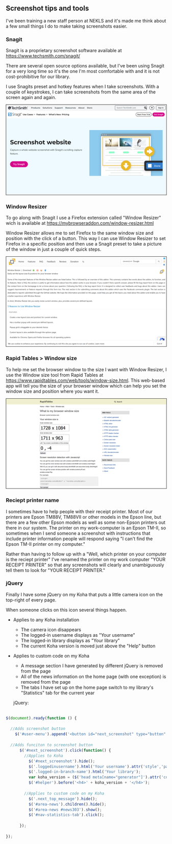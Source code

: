## Screenshot tips and tools

I've been training a new staff person at NEKLS and it's made me think about a few small things I do to make taking screenshots easier.

### Snagit

Snagit is a proprietary screenshot software available at <https://www.techsmith.com/snagit/>

There are several open source options available, but I've been using Snagit for a very long time so it's the one I'm most comfortable with and it is not cost-prohibitive for our library.

I use Snagits preset and hotkey features when I take screenshots.  With a couple of keystrokes, I can take screenshots from the same area of the screen again and again.

![Snagit](/koha_notes/images/screenshot_tips/snagit.png)

### Window Resizer

To go along with Snagit I use a Firefox extension called "Window Resizer" wich is available at <https://mybrowseraddon.com/window-resizer.html>

Window Resizer allows me to set Firefox to the same window size and position with the click of a button.  This way I can use Window Resizer to set Firefox in a specific position and then use a Snagit preset to take a picture of the window in just a couple of quick steps.

![Window Resizer](/koha_notes/images/screenshot_tips/windows_resizer.png)

### Rapid Tables > Window size

To help me set the browser window to the size I want with Window Resizer, I use the Window size tool from Rapid Tables at <https://www.rapidtables.com/web/tools/window-size.html>.  This web-based app will tell you the size of your browser window which can help you set the window size and position where you want it.

![What is my browser window size](/koha_notes/images/screenshot_tips/rapid_tables.png)

### Reciept printer name

I sometimes have to help people with their receipt printer.  Most of our printers are Epson TM88V, TM88VII or other models in the Epson line, but there are a few other Epson models as well as some non-Epson printers out there in our system.  The printer on my work-computer is an Epson TM-II, so sometimes when I send someone a screenshot with instructions that include printer information people will respond saying "I can't find the Epson TM-II printer on my computer."

Rather than having to follow up with a "Well, which printer on your computer is the reciept printer" I've renamed the printer on my work computer "YOUR RECEIPT PRINTER" so that any screenshots will clearly and unambiguously tell them to look for "YOUR RECEIPT PRINTER."

### jQuery

Finally I have some jQuery on my Koha that puts a little camera icon on the top-right of every page.

When someone clicks on this icon several things happen.

- Applies to any Koha installation
  - The camera icon disappears
  - The logged-in username displays as "Your username"
  - The logged-in library displays as "Your library"
  - The current Koha version is moved just above the "Help" button

- Applies to custom code on my Koha
  - A message section I have generated by different jQuery is removed from the page 
  - All of the news information on the home page (with one exception) is removed from the page
  - The tabs I have set up on the home page switch to my library's "Statistics" tab for the current year

  jQuery:

```javascript

$(document).ready(function () {

  //Adds screenshot button
    $('#user-menu').append('<button id="next_screenshot" type="button" class="btn btn-custom-info" style="display: inline; " title="Anonymize for screenshot"><i class="fa fa-camera" aria-hidden="true"></i></button>');
  
  //Adds funciton to screenshot button
      $('#next_screenshot').click(function() { 
        //Applies to Koha
          $('#next_screenshot').hide(); 
          $('.loggedinusername').html('Your username').attr('style','padding-right: 10px'); 
          $('.logged-in-branch-name').html('Your library'); 
          var koha_version = ($('head meta[name="generator"]').attr('content') || '');
          $('#helper').before('<h4>' + koha_version + '</h4>');
          
        //Applies to custom code on my Koha
          $('.next_top_message').hide();
          $('#area-news').children().hide();
          $('#area-news #news303').show();
          $('#nav-statistics-tab').click();

      }); 

});

```

